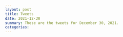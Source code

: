```yaml
---
layout: post
title: Tweets
date: 2021-12-30
summary: These are the tweets for December 30, 2021.
categories:
---
```


